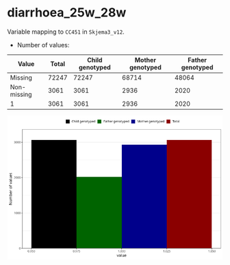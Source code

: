 # diarrhoea_25w_28w
Variable mapping to `CC451` in `Skjema3_v12`.
- Number of values:

| Value | Total | Child genotyped | Mother genotyped | Father genotyped |
| ----- | ----- | --------------- | ---------------- | ---------------- |
| Missing | 72247 | 72247 | 68714 | 48064 |
| Non-missing | 3061 | 3061 | 2936 | 2020 |
| 1 | 3061 | 3061 | 2936 | 2020 |



![](diarrhoea_25w_28w_n.png)



